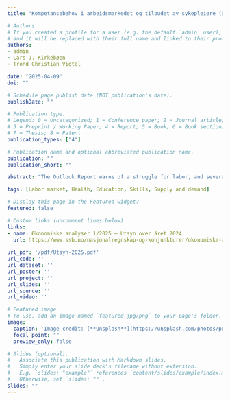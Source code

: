 ```yaml
---
title: "Kompetansebehov i arbeidsmarkedet og tilbudet av sykepleiere (Skill needs in the labor market and the supply of nurses)"

# Authors
# If you created a profile for a user (e.g. the default `admin` user), write the username (folder name) here 
# and it will be replaced with their full name and linked to their profile.
authors:
- admin
- Lars J. Kirkebøen 
- Trond Christian Vigtel

date: "2025-04-09"
doi: ""

# Schedule page publish date (NOT publication's date).
publishDate: ""

# Publication type.
# Legend: 0 = Uncategorized; 1 = Conference paper; 2 = Journal article;
# 3 = Preprint / Working Paper; 4 = Report; 5 = Book; 6 = Book section;
# 7 = Thesis; 8 = Patent
publication_types: ["4"]

# Publication name and optional abbreviated publication name.
publication: ""
publication_short: "" 

abstract: "The Outlook Report warns of a struggle for labor, and several studies point to a shortage of nurses and other health workers. What do we know about the future need, and to what extent will today's applicants for education contribute to meeting future needs?"

tags: [Labor market, Health, Education, Skills, Supply and demand]

# Display this page in the Featured widget?
featured: false

# Custom links (uncomment lines below)
links:
- name: Økonomiske analyser 1/2025 – Utsyn over året 2024
  url: https://www.ssb.no/nasjonalregnskap-og-konjunkturer/okonomiske-analyser/okonomiske-analyser-1-2025--utsyn-over-aret-2024/_/attachment/inline/a4b2b3e0-048a-473d-acc4-7380048dd0f5:d260b702cfe87423cb6cd82f5171c757979d3daf/OA2025-1_Utsyn09april2025.pdf
  
url_pdf: '/pdf/Utsyn-2025.pdf'
url_code: ''
url_dataset: ''
url_poster: ''
url_project: ''
url_slides: ''
url_source: ''
url_video: ''

# Featured image
# To use, add an image named `featured.jpg/png` to your page's folder. 
image:
  caption: 'Image credit: [**Unsplash**](https://unsplash.com/photos/pLCdAaMFLTE)'
  focal_point: ""
  preview_only: false

# Slides (optional).
#   Associate this publication with Markdown slides.
#   Simply enter your slide deck's filename without extension.
#   E.g. `slides: "example"` references `content/slides/example/index.md`.
#   Otherwise, set `slides: ""`.
slides: ""
---
```


